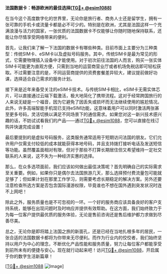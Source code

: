 **法国数据卡：畅游欧洲的最佳选择[[TG💪+ @esim1088](https://t.me/s/esim1088)]**

在当今这个高度数字化的世界里，无论你是旅行者、商务人士还是留学生，拥有一张可靠的手机卡或流量卡都是必不可少的。特别是在欧洲，尤其是法国这样一个充满浪漫与活力的国家，一张优质的法国数据卡不仅能够让你随时随地保持联系，还能让你尽情享受网络带来的便利。

首先，让我们来了解一下法国的数据卡有哪些种类。目前市面上主要分为三种类型：传统SIM卡、eSIM卡以及虚拟号码服务。其中，传统SIM卡是最为常见的形式，它需要物理插入设备中才能使用。对于初次前往法国的人而言，购买一张实体SIM卡可能更为直观方便，只需到当地的运营商营业厅或者机场免税店即可轻松获取。不过需要注意的是，不同运营商提供的资费套餐差异较大，建议提前做好功课，选择适合自己需求的服务计划。

接下来是近年来备受关注的eSIM卡技术。与传统SIM卡相比，eSIM卡无需实体芯片，可以直接通过云端下载激活，极大地简化了携带流程。这对于经常跨国旅行的人来说无疑是一个福音，因为它避免了因丢失或损坏而无法继续使用的尴尬情况。此外，许多高端智能手机现已支持eSIM功能，这意味着用户可以同时激活两张甚至更多号码，灵活切换以满足不同场景下的通信需求。如果您对这一新兴技术感兴趣的话，不妨试试看我们的产品——通过[TG💪+ @esim1088](https://t.me/s/esim1088)，您可以直接在线订购并快速完成设置！

最后要提到的是虚拟号码服务，这类服务通常适用于短期访问法国的朋友。它们允许用户仅需支付较低的成本就能获得本地号码，并且支持拨打接听电话及发送短信等功能。虽然覆盖面相对有限，但对于那些不打算长期居住但又希望维持一定社交联系的人来说，这不失为一种经济实惠的选择。

那么，在众多选项面前，我们应该如何做出最佳决策呢？首先明确自己的实际需求至关重要。例如，如果你只是偶尔去法国旅游几天，那么选择预付费流量包可能就足够了；但如果计划在那里工作学习，则需要考虑长期稳定的解决方案。另外还要注意检查所选方案是否包含国际漫游权限，毕竟谁也不想在国外遇到突发状况时连不上网吧！

除此之外，服务质量也是不可忽视的一环。一个好的服务商应该具备良好的客户支持系统，能够在出现问题时及时响应并提供有效帮助。在这方面，我们始终致力于为每一位客户提供最优质的服务体验，无论是售前咨询还是售后维护都力求做到尽善尽美。

总之，无论你是即将踏上法国之旅的新面孔，还是已经在当地扎根多年的居民，一张合适的法国数据卡都将为你带来无尽便利。而作为行业内的佼佼者，我们始终坚持以用户为中心的理念，不断优化产品性能和服务质量，努力让每位客户都能享受到前所未有的便捷与安心。现在就行动起来吧！访问[TG💪+ @esim1088](https://t.me/s/esim1088)，开启属于你的数字生活新篇章！

[[TG💪+ @esim1088](https://t.me/s/esim1088) ![Image](https://i.postimg.cc/4NQfJmqS/Snipaste-2025-05-13-00-14-12.png)]